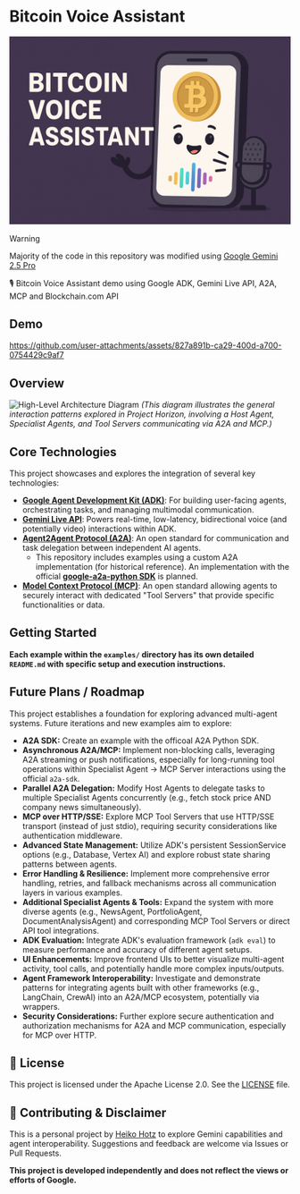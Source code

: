 # Bitcoin Voice Assistant

![Logo](assets/logo.png)

> [!WARNING]
> Majority of the code in this repository was modified using [Google Gemini 2.5 Pro](https://gemini.google.com)

🎙️ Bitcoin Voice Assistant demo using Google ADK, Gemini Live API, A2A, MCP and Blockchain.com API

## Demo

https://github.com/user-attachments/assets/827a891b-ca29-400d-a700-0754429c9af7

## Overview

![High-Level Architecture Diagram](assets/high-level-architecture.png)
*(This diagram illustrates the general interaction patterns explored in Project Horizon, involving a Host Agent, Specialist Agents, and Tool Servers communicating via A2A and MCP.)*

## Core Technologies

This project showcases and explores the integration of several key technologies:

*   **[Google Agent Development Kit (ADK)](https://google.github.io/adk-docs/)**: For building user-facing agents, orchestrating tasks, and managing multimodal communication.
*   **[Gemini Live API](https://ai.google.dev/gemini-api/docs/live)**: Powers real-time, low-latency, bidirectional voice (and potentially video) interactions within ADK.
*   **[Agent2Agent Protocol (A2A)](https://google.github.io/A2A/)**: An open standard for communication and task delegation between independent AI agents.
    *   This repository includes examples using  a custom A2A implementation (for historical reference). An implementation with the  official **[google-a2a-python SDK](https://github.com/google/a2a-python)** is planned.
*   **[Model Context Protocol (MCP)](https://modelcontextprotocol.io/)**: An open standard allowing agents to securely interact with dedicated "Tool Servers" that provide specific functionalities or data.

## Getting Started

**Each example within the `examples/` directory has its own detailed `README.md` with specific setup and execution instructions.**

## Future Plans / Roadmap

This project establishes a foundation for exploring advanced multi-agent systems. Future iterations and new examples aim to explore:

*   **A2A SDK:** Create an example with the officoal A2A Python SDK. 
*   **Asynchronous A2A/MCP:** Implement non-blocking calls, leveraging A2A streaming or push notifications, especially for long-running tool operations within Specialist Agent -> MCP Server interactions using the official `a2a-sdk`.
*   **Parallel A2A Delegation:** Modify Host Agents to delegate tasks to multiple Specialist Agents concurrently (e.g., fetch stock price AND company news simultaneously).
*   **MCP over HTTP/SSE:** Explore MCP Tool Servers that use HTTP/SSE transport (instead of just stdio), requiring security considerations like authentication middleware.
*   **Advanced State Management:** Utilize ADK's persistent SessionService options (e.g., Database, Vertex AI) and explore robust state sharing patterns between agents.
*   **Error Handling & Resilience:** Implement more comprehensive error handling, retries, and fallback mechanisms across all communication layers in various examples.
*   **Additional Specialist Agents & Tools:** Expand the system with more diverse agents (e.g., NewsAgent, PortfolioAgent, DocumentAnalysisAgent) and corresponding MCP Tool Servers or direct API tool integrations.
*   **ADK Evaluation:** Integrate ADK's evaluation framework (`adk eval`) to measure performance and accuracy of different agent setups.
*   **UI Enhancements:** Improve frontend UIs to better visualize multi-agent activity, tool calls, and potentially handle more complex inputs/outputs.
*   **Agent Framework Interoperability:** Investigate and demonstrate patterns for integrating agents built with other frameworks (e.g., LangChain, CrewAI) into an A2A/MCP ecosystem, potentially via wrappers.
*   **Security Considerations:** Further explore secure authentication and authorization mechanisms for A2A and MCP communication, especially for MCP over HTTP.

## 📜 License

This project is licensed under the Apache License 2.0. See the [LICENSE](./LICENSE) file.

## 🤝 Contributing & Disclaimer

This is a personal project by [Heiko Hotz](https://github.com/heiko-hotz) to explore Gemini capabilities and agent interoperability. Suggestions and feedback are welcome via Issues or Pull Requests.

**This project is developed independently and does not reflect the views or efforts of Google.**
